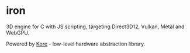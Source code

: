 # iron

3D engine for C with JS scripting, targeting Direct3D12, Vulkan, Metal and WebGPU.

Powered by [Kore](https://github.com/Kode/Kore) - low-level hardware abstraction library.
